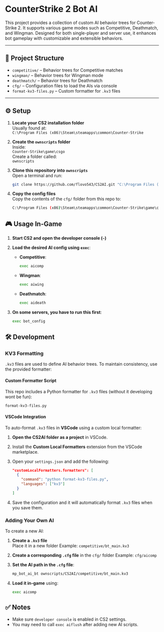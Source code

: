 # CounterStrike 2 Bot AI

This project provides a collection of custom AI behavior trees for Counter-Strike 2. It supports various game modes such as Competitive, Deathmatch, and Wingman. Designed for both single-player and server use, it enhances bot gameplay with customizable and extensible behaviors.

---

## 📁 Project Structure

- `competitive/` – Behavior trees for Competitive matches  
- `wingman/` – Behavior trees for Wingman mode  
- `deathmatch/` – Behavior trees for Deathmatch  
- `cfg/` – Configuration files to load the AIs via console  
- `format-kv3-files.py` – Custom formatter for `.kv3` files  

---

## ⚙️ Setup

1. **Locate your CS2 installation folder**  
Usually found at:  
`C:\Program Files (x86)\Steam\steamapps\common\Counter-Strike`

2. **Create the `ownscripts` folder**  
Inside:  
`Counter-Strike\game\csgo`  
Create a folder called:  
`ownscripts`

3. **Clone this repository into `ownscripts`**  
Open a terminal and run:
    ```bash
    git clone https://github.com/flovo543/CS2AI.git "C:\Program Files (x86)\Steam\steamapps\common\Counter-Strike\game\csgo\ownscripts\CS2AI"
    ```

4. **Copy the config files**  
Copy the contents of the `cfg/` folder from this repo to:
    ```bash
    C:\Program Files (x86)\Steam\steamapps\common\Counter-Strike\game\csgo\cfg
    ```

## 🎮 Usage In-Game

1. **Start CS2 and open the developer console (`~`)**

2. **Load the desired AI config using `exec`**:
   - **Competitive**:
     ```bash
     exec aicomp
     ```
   - **Wingman**:
     ```bash
     exec aiwing
     ```
   - **Deathmatch**:
     ```bash
     exec aideath
     ```

3. **On some servers, you have to run this first**:
   ```bash
   exec bot_config


## 🛠 Development

### KV3 Formatting

`.kv3` files are used to define AI behavior trees. To maintain consistency, use the provided formatter:

#### Custom Formatter Script

This repo includes a Python formatter for `.kv3` files (without it developing wont be fun):
```bash
format-kv3-files.py
```

#### VSCode Integration

To auto-format `.kv3` files in **VSCode** using a custom local formatter:

1. **Open the CS2AI folder as a project** in VSCode.

2. Install the **Custom Local Formatters** extension from the VSCode marketplace.
   
3. Open your `settings.json` and add the following:
   ```json
   "customLocalFormatters.formatters": [
     {
       "command": "python format-kv3-files.py",
       "languages": ["kv3"]
     }
   ]

4. Save the configuration and it will automatically format `.kv3` files when you save them.


### Adding Your Own AI

To create a new AI:

1. **Create a `.kv3` file**  
   Place it in a new folder
   Example: `competitive/bt_main.kv3`

2. **Create a corresponding `.cfg` file** in the `cfg/` folder
   Example: `cfg/aicomp`

3. **Set the AI path in the `.cfg` file**:
   ```bash
   mp_bot_ai_bt ownscripts/CS2AI/competitive/bt_main.kv3
    ```

4. **Load it in-game** using:
    ```bash
    exec aicomp
    ```

## ✅ Notes

- Make sure `developer console` is enabled in CS2 settings.
- You may need to call `exec aiflush` after adding new AI scripts.